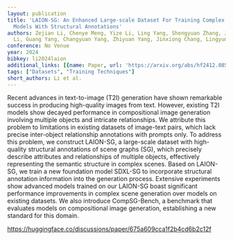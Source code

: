 ```yaml
---
layout: publication
title: 'LAION-SG: An Enhanced Large-scale Dataset For Training Complex Image-text
  Models With Structural Annotations'
authors: Zejian Li, Chenye Meng, Yize Li, Ling Yang, Shengyuan Zhang, Jiarui Ma, Jiayi
  Li, Guang Yang, Changyuan Yang, Zhiyuan Yang, Jinxiong Chang, Lingyun Sun
conference: No Venue
year: 2024
bibkey: li2024laion
additional_links: [{name: Paper, url: 'https://arxiv.org/abs/hf2412.08580'}]
tags: ["Datasets", "Training Techniques"]
short_authors: Li et al.
---
```

Recent advances in text-to-image (T2I) generation have shown remarkable success in producing high-quality images from text. However, existing T2I models show decayed performance in compositional image generation involving multiple objects and intricate relationships. We attribute this problem to limitations in existing datasets of image-text pairs, which lack precise inter-object relationship annotations with prompts only. To address this problem, we construct LAION-SG, a large-scale dataset with high-quality structural annotations of scene graphs (SG), which precisely describe attributes and relationships of multiple objects, effectively representing the semantic structure in complex scenes. Based on LAION-SG, we train a new foundation model SDXL-SG to incorporate structural annotation information into the generation process. Extensive experiments show advanced models trained on our LAION-SG boast significant performance improvements in complex scene generation over models on existing datasets. We also introduce CompSG-Bench, a benchmark that evaluates models on compositional image generation, establishing a new standard for this domain.

https://huggingface.co/discussions/paper/675a609cca1f2b4cd6b2c12f